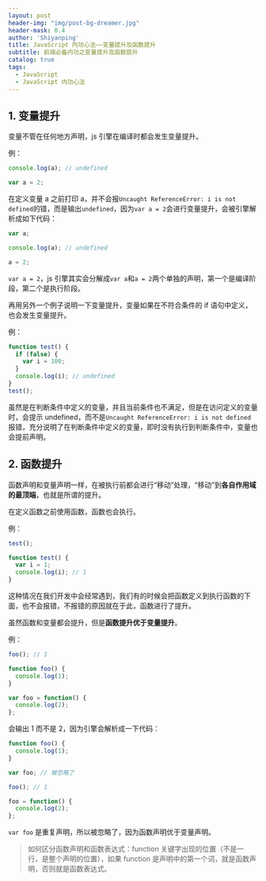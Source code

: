 ```yaml
---
layout: post
header-img: "img/post-bg-dreamer.jpg"
header-mask: 0.4
author: 'Shiyanping'
title: JavaScript 内功心法——变量提升及函数提升
subtitle: 前端必备内功之变量提升及函数提升
catalog: true
tags:
  - JavaScript
  - JavaScript 内功心法
---
```


## 1. 变量提升

变量不管在任何地方声明，js 引擎在编译时都会发生变量提升。

例：

```js
console.log(a); // undefined

var a = 2;
```

在定义变量 a 之前打印 a，并不会报`Uncaught ReferenceError: i is not defined`的错，而是输出`undefined`，因为`var a = 2`会进行变量提升，会被引擎解析成如下代码：

```js
var a;

console.log(a); // undefined

a = 2;
```

`var a = 2`，js 引擎其实会分解成`var a`和`a = 2`两个单独的声明，第一个是编译阶段，第二个是执行阶段。

再用另外一个例子说明一下变量提升，变量如果在不符合条件的 if 语句中定义，也会发生变量提升。

例：

```js
function test() {
  if (false) {
    var i = 100;
  }
  console.log(i); // undefined
}
test();
```

虽然是在判断条件中定义的变量，并且当前条件也不满足，但是在访问定义的变量时，会提示 undefined，而不是`Uncaught ReferenceError: i is not defined`报错，充分说明了在判断条件中定义的变量，即时没有执行到判断条件中，变量也会提前声明。

## 2. 函数提升

函数声明和变量声明一样，在被执行前都会进行“移动”处理，“移动”到**各自作用域的最顶端**，也就是所谓的提升。

在定义函数之前使用函数，函数也会执行。

例：

```js
test();

function test() {
  var i = 1;
  console.log(i); // 1
}
```

这种情况在我们开发中会经常遇到，我们有的时候会把函数定义到执行函数的下面，也不会报错，不报错的原因就在于此，函数进行了提升。

虽然函数和变量都会提升，但是**函数提升优于变量提升**。

例：

```js
foo(); // 1

function foo() {
  console.log(1);
}

var foo = function() {
  console.log(2);
};
```

会输出 1 而不是 2，因为引擎会解析成一下代码：

```js
function foo() {
  console.log(1);
}

var foo; // 被忽略了

foo(); // 1

foo = function() {
  console.log(2);
};
```

`var foo` 是重复声明，所以被忽略了，因为函数声明优于变量声明。

> 如何区分函数声明和函数表达式：function 关键字出现的位置（不是一行，是整个声明的位置），如果 function 是声明中的第一个词，就是函数声明，否则就是函数表达式。
